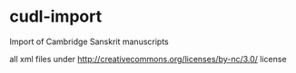 # cudl-import
Import of Cambridge Sanskrit manuscripts

all xml files under http://creativecommons.org/licenses/by-nc/3.0/ license
